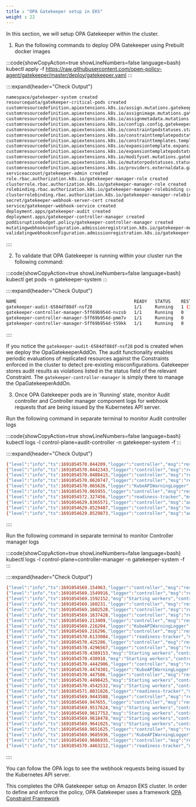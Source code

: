 ```yaml
---
title : "OPA Gatekeeper setup in EKS"
weight : 22
---
```


In this section, we will setup OPA Gatekeeper within the cluster.

1. Run the following commands to deploy OPA Gatekeeper using Prebuilt docker images

:::code{showCopyAction=true showLineNumbers=false language=bash}
kubectl apply -f https://raw.githubusercontent.com/open-policy-agent/gatekeeper/master/deploy/gatekeeper.yaml
:::

::::expand{header="Check Output"}
```bash
namespace/gatekeeper-system created
resourcequota/gatekeeper-critical-pods created
customresourcedefinition.apiextensions.k8s.io/assign.mutations.gatekeeper.sh created
customresourcedefinition.apiextensions.k8s.io/assignimage.mutations.gatekeeper.sh created
customresourcedefinition.apiextensions.k8s.io/assignmetadata.mutations.gatekeeper.sh created
customresourcedefinition.apiextensions.k8s.io/configs.config.gatekeeper.sh created
customresourcedefinition.apiextensions.k8s.io/constraintpodstatuses.status.gatekeeper.sh created
customresourcedefinition.apiextensions.k8s.io/constrainttemplatepodstatuses.status.gatekeeper.sh created
customresourcedefinition.apiextensions.k8s.io/constrainttemplates.templates.gatekeeper.sh created
customresourcedefinition.apiextensions.k8s.io/expansiontemplate.expansion.gatekeeper.sh created
customresourcedefinition.apiextensions.k8s.io/expansiontemplatepodstatuses.status.gatekeeper.sh created
customresourcedefinition.apiextensions.k8s.io/modifyset.mutations.gatekeeper.sh created
customresourcedefinition.apiextensions.k8s.io/mutatorpodstatuses.status.gatekeeper.sh created
customresourcedefinition.apiextensions.k8s.io/providers.externaldata.gatekeeper.sh created
serviceaccount/gatekeeper-admin created
role.rbac.authorization.k8s.io/gatekeeper-manager-role created
clusterrole.rbac.authorization.k8s.io/gatekeeper-manager-role created
rolebinding.rbac.authorization.k8s.io/gatekeeper-manager-rolebinding created
clusterrolebinding.rbac.authorization.k8s.io/gatekeeper-manager-rolebinding created
secret/gatekeeper-webhook-server-cert created
service/gatekeeper-webhook-service created
deployment.apps/gatekeeper-audit created
deployment.apps/gatekeeper-controller-manager created
poddisruptionbudget.policy/gatekeeper-controller-manager created
mutatingwebhookconfiguration.admissionregistration.k8s.io/gatekeeper-mutating-webhook-configuration created
validatingwebhookconfiguration.admissionregistration.k8s.io/gatekeeper-validating-webhook-configuration created

```
::::

2. To validate that OPA Gatekeeper is running within your cluster run the following command:

:::code{showCopyAction=true showLineNumbers=false language=bash}
kubectl get pods -n gatekeeper-system
:::

::::expand{header="Check Output"}
```bash
NAME                                             READY   STATUS    RESTARTS      AGE
gatekeeper-audit-6584df88df-nsf28                1/1     Running   1 (37s ago)   41s
gatekeeper-controller-manager-5ff69b954d-nvzsb   1/1     Running   0             41s
gatekeeper-controller-manager-5ff69b954d-pmm7v   1/1     Running   0             41s
gatekeeper-controller-manager-5ff69b954d-t59kk   1/1     Running   0             41s
```
::::

If you notice the `gatekeeper-audit-6584df88df-nsf28` pod is created when we deploy the OpaGatekeeperAddOn. The audit functionality enables periodic evaluations of replicated resources against the Constraints enforced in the cluster to detect pre-existing misconfigurations. Gatekeeper stores audit results as violations listed in the status field of the relevant Constraint. The `gatekeeper-controller-manager` is simply there to manage the OpaGatekeeperAddOn. 

3. Once OPA Gatekeeper pods are in 'Running' state, monitor Audit controller and Controller manager component logs for webhook requests that are being issued by the Kubernetes API server.

Run the following command in separate terminal to monitor Audit controller logs 

:::code{showCopyAction=true showLineNumbers=false language=bash}
kubectl logs -l control-plane=audit-controller -n gatekeeper-system -f 
:::

::::expand{header="Check Output"}
```bash
{"level":"info","ts":1691054570.044209,"logger":"controller","msg":"resource count","metaKind":"upgrade","count":0}
{"level":"info","ts":1691054570.0442343,"logger":"controller","msg":"resource","metaKind":"upgrade","kind":"AssignMetadata","group":"mutations.gatekeeper.sh","version":"v1alpha1"}
{"level":"info","ts":1691054570.0488415,"logger":"controller","msg":"resource count","metaKind":"upgrade","count":0}
{"level":"info","ts":1691054570.0620747,"logger":"controller","msg":"resource","metaKind":"upgrade","kind":"Provider","group":"externaldata.gatekeeper.sh","version":"v1alpha1"}
{"level":"info","ts":1691054570.065626,"logger":"KubeAPIWarningLogger","msg":"externaldata.gatekeeper.sh/v1alpha1 is deprecated. Use externaldata.gatekeeper.sh/v1beta1 instead."}
{"level":"info","ts":1691054570.065955,"logger":"controller","msg":"resource count","metaKind":"upgrade","count":0}
{"level":"info","ts":1691054572.327456,"logger":"readiness-tracker","msg":"readiness satisfied, no further collection"}
{"level":"info","ts":1691054629.8365571,"logger":"controller","msg":"auditing constraints and violations","process":"audit","audit_id":"2023-08-03T09:23:49Z","event_type":"audit_started"}
{"level":"info","ts":1691054629.8529487,"logger":"controller","msg":"no constraint is found with apiversion","process":"audit","audit_id":"2023-08-03T09:23:49Z","constraint apiversion":"constraints.gatekeeper.sh/v1beta1"}
{"level":"info","ts":1691054629.8529873,"logger":"controller","msg":"auditing is complete","process":"audit","audit_id":"2023-08-03T09:23:49Z","event_type":"audit_finished"}

```
::::

Run the following command in separate terminal to monitor Controller manager logs 

:::code{showCopyAction=true showLineNumbers=false language=bash}
kubectl logs -l control-plane=controller-manager -n gatekeeper-system -f 
:::

::::expand{header="Check Output"}
```bash
{"level":"info","ts":1691054569.154963,"logger":"controller","msg":"resource count","metaKind":"upgrade","count":0}
{"level":"info","ts":1691054569.1549916,"logger":"controller","msg":"resource","metaKind":"upgrade","kind":"ModifySet","group":"mutations.gatekeeper.sh","version":"v1alpha1"}
{"level":"info","ts":1691054569.1592152,"msg":"Starting workers","controller":"externaldata-controller","worker count":1}
{"level":"info","ts":1691054569.160231,"logger":"controller","msg":"resource count","metaKind":"upgrade","count":0}
{"level":"info","ts":1691054569.1602528,"logger":"controller","msg":"resource","metaKind":"upgrade","kind":"Assign","group":"mutations.gatekeeper.sh","version":"v1alpha1"}
{"level":"info","ts":1691054569.1637428,"logger":"controller","msg":"resource count","metaKind":"upgrade","count":0}
{"level":"info","ts":1691054569.213409,"logger":"controller","msg":"resource","metaKind":"upgrade","kind":"Provider","group":"externaldata.gatekeeper.sh","version":"v1alpha1"}
{"level":"info","ts":1691054569.216204,"logger":"KubeAPIWarningLogger","msg":"externaldata.gatekeeper.sh/v1alpha1 is deprecated. Use externaldata.gatekeeper.sh/v1beta1 instead."}
{"level":"info","ts":1691054569.216296,"logger":"controller","msg":"resource count","metaKind":"upgrade","count":0}
{"level":"info","ts":1691054570.6133084,"logger":"readiness-tracker","msg":"readiness satisfied, no further collection"}
{"level":"info","ts":1691054570.425286,"logger":"controller","msg":"resource","metaKind":"upgrade","kind":"ModifySet","group":"mutations.gatekeeper.sh","version":"v1alpha1"}
{"level":"info","ts":1691054570.4296567,"logger":"controller","msg":"resource count","metaKind":"upgrade","count":0}
{"level":"info","ts":1691054570.4389153,"msg":"Starting workers","controller":"constraint-controller","worker count":1}
{"level":"info","ts":1691054570.438918,"msg":"Starting workers","controller":"externaldata-controller","worker count":1}
{"level":"info","ts":1691054570.4442906,"logger":"controller","msg":"resource","metaKind":"upgrade","kind":"Provider","group":"externaldata.gatekeeper.sh","version":"v1alpha1"}
{"level":"info","ts":1691054570.4474301,"logger":"KubeAPIWarningLogger","msg":"externaldata.gatekeeper.sh/v1alpha1 is deprecated. Use externaldata.gatekeeper.sh/v1beta1 instead."}
{"level":"info","ts":1691054570.447586,"logger":"controller","msg":"resource count","metaKind":"upgrade","count":0}
{"level":"info","ts":1691054570.4498425,"msg":"Starting workers","controller":"modifyset-controller","worker count":1}
{"level":"info","ts":1691054570.4542532,"msg":"Starting workers","controller":"assignmetadata-controller","worker count":1}
{"level":"info","ts":1691054571.0831826,"logger":"readiness-tracker","msg":"readiness satisfied, no further collection"}
{"level":"info","ts":1691054569.9443588,"logger":"controller","msg":"resource","metaKind":"upgrade","kind":"AssignImage","group":"mutations.gatekeeper.sh","version":"v1alpha1"}
{"level":"info","ts":1691054569.947655,"logger":"controller","msg":"resource count","metaKind":"upgrade","count":0}
{"level":"info","ts":1691054569.9517624,"msg":"Starting workers","controller":"constraint-controller","worker count":1}
{"level":"info","ts":1691054569.9617753,"msg":"Starting workers","controller":"assignmetadata-controller","worker count":1}
{"level":"info","ts":1691054569.9618478,"msg":"Starting workers","controller":"externaldata-controller","worker count":1}
{"level":"info","ts":1691054569.9641025,"msg":"Starting workers","controller":"modifyset-controller","worker count":1}
{"level":"info","ts":1691054569.9651625,"logger":"controller","msg":"resource","metaKind":"upgrade","kind":"Provider","group":"externaldata.gatekeeper.sh","version":"v1alpha1"}
{"level":"info","ts":1691054569.9685936,"logger":"KubeAPIWarningLogger","msg":"externaldata.gatekeeper.sh/v1alpha1 is deprecated. Use externaldata.gatekeeper.sh/v1beta1 instead."}
{"level":"info","ts":1691054569.9686935,"logger":"controller","msg":"resource count","metaKind":"upgrade","count":0}
{"level":"info","ts":1691054570.4463212,"logger":"readiness-tracker","msg":"readiness satisfied, no further collection"}

```
::::

You can follow the OPA logs to see the webhook requests being issued by the Kubernetes API server.

This completes the OPA Gatekeeper setup on Amazon EKS cluster. In order to define and enforce the policy, OPA Gatekeeper uses a framework [OPA Constraint Framework](https://github.com/open-policy-agent/frameworks/tree/master/constraint)

